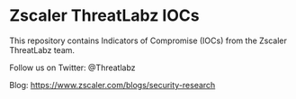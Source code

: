 # Zscaler ThreatLabz IOCs
This repository contains Indicators of Compromise (IOCs) from the Zscaler ThreatLabz team.

Follow us on Twitter: @Threatlabz

Blog: https://www.zscaler.com/blogs/security-research
